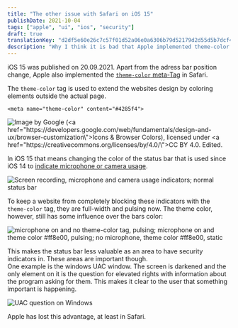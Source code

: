 ```yaml
---
title: "The other issue with Safari on iOS 15"
publishDate: 2021-10-04
tags: ["apple", "ui", "ios", "security"]
draft: true
translationKey: "d2df5e60e26c7c57f01d52a06e0a6306b79d52179d2d55d5b7dcf4051f30756f"
description: "Why I think it is bad that Apple implemented theme-color in iOS 15."
---
```


iOS 15 was published on 20.09.2021. Apart from the adress bar position change, Apple also implemented the [`theme-color` meta-Tag](https://developer.mozilla.org/en-US/docs/Web/HTML/Element/meta/name/theme-color) in Safari.

The `theme-color` tag is used to extend the websites design by coloring elements outside the actual page.

~~~
<meta name="theme-color" content="#4285f4">
~~~

![Image by Google (<a href=\"https://developers.google.com/web/fundamentals/design-and-ux/browser-customization\">Icons & Browser Colors</a>), licensed under <a href=\"https://creativecommons.org/licenses/by/4.0/\">CC BY 4.0</a>. Edited.](meta-tag-theme-color.png "Example usage of the theme-color tag")

In iOS 15 that means changing the color of the status bar that is used since iOS 14 to [indicate microphone or camera usage](https://support.apple.com/en-us/HT211876).

![Screen recording, microphone and camera usage indicators; normal status bar](indicators-iOS15.png)

To keep a website from completely blocking these indicators with the `theme-color` tag, they are full-width and pulsing now. The theme color, however, still has some influence over the bars color:

![microphone on and no `theme-color` tag, pulsing; microphone on and `theme color #ff8e00`, pulsing; no microphone, `theme color #ff8e00`, static](indicators-colored-iOS15.png)

This makes the status bar less valuable as an area to have security indicators in. These areas are important though.  
One example is the windows UAC window. The screen is darkened and the only element on it is the question for elevated rights with information about the program asking for them. This makes it clear to the user that something important is happening.

![UAC question on Windows](uac.png)

Apple has lost this advantage, at least in Safari.